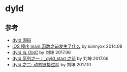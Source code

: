 # dyld

## 参考
- [dyld 源码](https://github.com/opensource-apple/dyld)
- [iOS 程序 main 函数之前发生了什么](http://blog.sunnyxx.com/2014/08/30/objc-pre-main/) by sunnyxx 2014.08
- [dyld 与 ObjC](https://blog.cnbluebox.com/blog/2017/06/20/dyldyu-objc/) by 刘坤 2017.06
- [dyld 系列之一：_dyld_start 之前](https://blog.cnbluebox.com/blog/2017/06/30/dyld2/) by 刘坤 2017.06
- [dyld 之二: 动态链接过程](https://blog.cnbluebox.com/blog/2017/10/12/dyld2/) by 刘坤 2017.10
